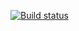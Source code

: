 [![Build status](https://ci.appveyor.com/api/projects/status/u9i6qw9ycdg5qxn5?svg=true)](https://ci.appveyor.com/project/AntonITech/qagradlepostmanechodz)
